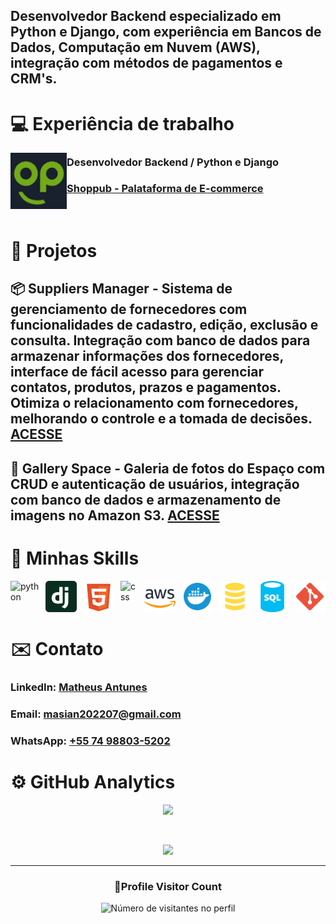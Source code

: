 ## Desenvolvedor Backend especializado em Python e Django, com experiência em Bancos de Dados, Computação em Nuvem (AWS), integração com métodos de pagamentos e CRM's.

# 💻 Experiência de trabalho

[<img align="left" height="90px" width="90px" alt="Warpnet" src="media/shoplogo.png"/>](https://www.shoppub.com.br/)

### Desenvolvedor Backend / Python e Django
### [Shoppub - Palataforma de E-commerce](https://www.shoppub.com.br/)
<br/>

# 🚀 Projetos

## 📦 Suppliers Manager - Sistema de gerenciamento de fornecedores com funcionalidades de cadastro, edição, exclusão e consulta. Integração com banco de dados para armazenar informações dos fornecedores, interface de fácil acesso para gerenciar contatos, produtos, prazos e pagamentos. Otimiza o relacionamento com fornecedores, melhorando o controle e a tomada de decisões. [ACESSE](https://impartial-kindness-production.up.railway.app/)


## 🌌 Gallery Space - Galeria de fotos do Espaço com CRUD e autenticação de usuários, integração com banco de dados e armazenamento de imagens no Amazon S3. [ACESSE](https://galleryspace-production-abc8.up.railway.app/)

# 🚀 Minhas Skills

<div style="display: flex; gap: 10px;">
  <img height="50" src="https://upload.wikimedia.org/wikipedia/commons/c/c3/Python-logo-notext.svg" alt="python"/>
  <img height="50" src="media/icons/django-icon-svgrepo-com.svg" alt="django"/>
  <img height="50" src="media/icons/html-5-svgrepo-com.svg" alt="html"/>
  <img height="50" src="https://upload.wikimedia.org/wikipedia/commons/6/62/CSS3_logo.svg" alt="css"/>
  <img height="50" src="media/icons/aws-svgrepo-com.svg" alt="awss3"/>
  <img height="50" src="media/icons/docker-svgrepo-com.svg" alt="docker"/>
  <img height="50" src="media/icons/sql-svgrepo-com.svg" alt="postgresql"/>
  <img height="50" src="media/icons/sql-database-generic-svgrepo-com.svg" alt="sqlite"/>
  <img height="50" src="media/icons/git-svgrepo-com.svg" alt="git"/>
</div>

# ✉️ Contato

### **LinkedIn**: [Matheus Antunes](https://www.linkedin.com/in/matheus-antunes-717ab42b4/)

### **Email**: [masian202207@gmail.com](mailto:masian202207@gmail.com)

### **WhatsApp**: [+55 74 98803-5202](https://wa.me/5574988035202)

# ⚙️ GitHub Analytics

<p align="center">
  <a href="https://github.com/Matheus1237" title="Perfil do Matheus">
    <img height="180em" src="https://github-readme-stats.vercel.app/api?username=Matheus1237&theme=dracula&show_icons=true" />
  </a>
</p>
<br/>

<p align="center">
  <a
    href="https://github.com/Matheus1237/github-profile-trophy"
    title="repositório de troféus"
  >
    <img
      width="800"
      src="https://github-profile-trophy.vercel.app/?username=Matheus1237&column=8&theme=darkhub&no-frame=true&no-bg=true"
    />
  </a>
</p>

---

<div align="center">
  <h3><b>📍Profile Visitor Count</b></h3>
</div>

<p align="center">
  <img
    src="https://profile-counter.glitch.me/Matheus1237/count.svg"
    alt="Número de visitantes no perfil"
  />
</p>
